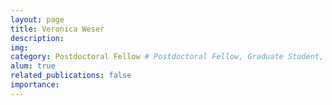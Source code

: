```yaml
---
layout: page
title: Veronica Weser
description:
img:
category: Postdoctoral Fellow # Postdoctoral Fellow, Graduate Student, Postbac Research Assistant, Undergraduate Research Assistant
alum: true
related_publications: false
importance:
---
```

